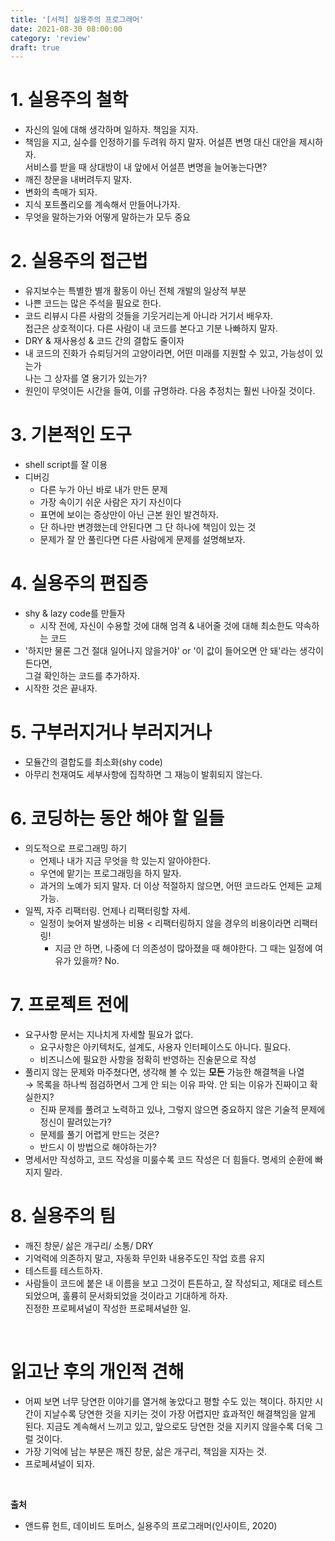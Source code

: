 ```yaml
---
title: '[서적] 실용주의 프로그래머'
date: 2021-08-30 08:00:00
category: 'review'
draft: true
---
```

<p>

# 1. 실용주의 철학 
- 자신의 일에 대해 생각하며 일하자. 책임을 지자.  
- 책임을 지고, 실수를 인정하기를 두려워 하지 말자. 어설픈 변명 대신 대안을 제시하자.  
서비스를 받을 때 상대방이 내 앞에서 어설픈 변명을 늘어놓는다면?
- 깨진 창문을 내버려두지 말자.    
- 변화의 촉매가 되자. 
- 지식 포트폴리오를 계속해서 만들어나가자.
- 무엇을 말하는가와 어떻게 말하는가 모두 중요

# 2. 실용주의 접근법
- 유지보수는 특별한 별개 활동이 아닌 전체 개발의 일상적 부분
- 나쁜 코드는 많은 주석을 필요로 한다.
-  코드 리뷰시 다른 사람의 것들을 기웃거리는게 아니라 거기서 배우자.  
  접근은 상호적이다. 다른 사람이 내 코드를 본다고 기분 나빠하지 말자.
- DRY & 재사용성 & 코드 간의 결합도 줄이자
- 내 코드의 진화가 슈뢰딩거의 고양이라면, 어떤 미래를 지원할 수 있고, 가능성이 있는가  
  나는 그 상자를 열 용기가 있는가?
- 원인이 무엇이든 시간을 들여, 이를 규명하라. 다음 추정치는 훨씬 나아질 것이다.

# 3. 기본적인 도구
- shell script를 잘 이용
- 디버깅
  - 다른 누가 아닌 바로 내가 만든 문제
  - 가장 속이기 쉬운 사람은 자기 자신이다
  - 표면에 보이는 증상만이 아닌 근본 원인 발견하자. 
  - 단 하나만 변경했는데 안된다면 그 단 하나에 책임이 있는 것
  - 문제가 잘 안 풀린다면 다른 사람에게 문제를 설명해보자.

# 4. 실용주의 편집증
- shy & lazy code를 만들자
  - 시작 전에, 자신이 수용할 것에 대해 엄격 & 내어줄 것에 대해 최소한도 약속하는 코드
- '하지만 물론 그건 절대 일어나지 않을거야' or '이 값이 들어오면 안 돼'라는 생각이 든다면,   
그걸 확인하는 코드를 추가하자.
- 시작한 것은 끝내자.

# 5. 구부러지거나 부러지거나
- 모듈간의 결합도를 최소화(shy code)
- 아무리 천재여도 세부사항에 집착하면 그 재능이 발휘되지 않는다.

# 6. 코딩하는 동안 해야 할 일들
- 의도적으로 프로그래밍 하기
  - 언제나 내가 지금 무엇을 학 있는지 알아야한다.
  - 우연에 맡기는 프로그래밍을 하지 말자.
  - 과거의 노예가 되지 말자. 더 이상 적절하지 않으면, 어떤 코드라도 언제든 교체 가능. 
- 일찍, 자주 리팩터링. 언제나 리팩터링할 자세.
  - 일정이 늦어져 발생하는 비용 < 리팩터링하지 않을 경우의 비용이라면 리팩터링!
    - 지금 안 하면, 나중에 더 의존성이 많아졌을 때 해야한다. 그 때는 일정에 여유가 있을까? No.

# 7. 프로젝트 전에
- 요구사항 문서는 지나치게 자세할 필요가 없다. 
  - 요구사항은 아키텍처도, 설계도, 사용자 인터페이스도 아니다. 필요다.
  - 비즈니스에 필요한 사항을 정확히 반영하는 진술문으로 작성
- 풀리지 않는 문제와 마주쳤다면, 생각해 볼 수 있는 **모든** 가능한 해결책을 나열  
  → 목록을 하나씩 점검하면서 그게 안 되는 이유 파악. 안 되는 이유가 진짜이고 확실한지?
  - 진짜 문제를 풀려고 노력하고 있나, 그렇지 않으면 중요하지 않은 기술적 문제에 정신이 팔려있는가?
  - 문제를 풀기 어렵게 만드는 것은? 
  - 반드시 이 방법으로 해야하는가?
- 명세서만 작성하고, 코드 작성을 미룰수록 코드 작성은 더 힘들다. 명세의 순환에 빠지지 말라.

# 8. 실용주의 팀
- 깨진 창문/ 삶은 개구리/ 소통/ DRY
- 기억력에 의존하지 말고, 자동화 무인화 내용주도인 작업 흐름 유지
- 테스트를 테스트하자.
- 사람들이 코드에 붙은 내 이름을 보고 그것이 튼튼하고, 잘 작성되고, 제대로 테스트되었으며, 훌륭히 문서화되었을 것이라고 기대하게 하자.  
진정한 프로페셔널이 작성한 프로페셔널한 일.

<br/>

# 읽고난 후의 개인적 견해
- 어찌 보면 너무 당연한 이야기를 열거해 놓았다고 평할 수도 있는 책이다. 하지만 시간이 지날수록 당연한 것을 지키는 것이 가장 어렵지만 효과적인 해결책임을 알게 된다. 지금도 계속해서 느끼고 있고, 앞으로도 당연한 것을 지키지 않을수록 더욱 그럴 것이다.  
- 가장 기억에 남는 부분은 깨진 창문, 삶은 개구리, 책임을 지자는 것.
- 프로페셔널이 되자.

<br/>

**출처** 
- 앤드류 헌트, 데이비드 토머스, 실용주의 프로그래머(인사이트, 2020)

</p>